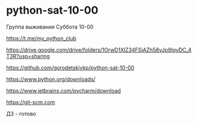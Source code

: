 # python-sat-10-00
Группа выживания Суббота 10-00

https://t.me/my_python_club

https://drive.google.com/drive/folders/1OrwD1XlZ34FSjAZh58vJp9IqyDC_4T3R?usp=sharing

https://github.com/gorodetskiykp/python-sat-10-00


https://www.python.org/downloads/

https://www.jetbrains.com/pycharm/download

https://git-scm.com

ДЗ - готово